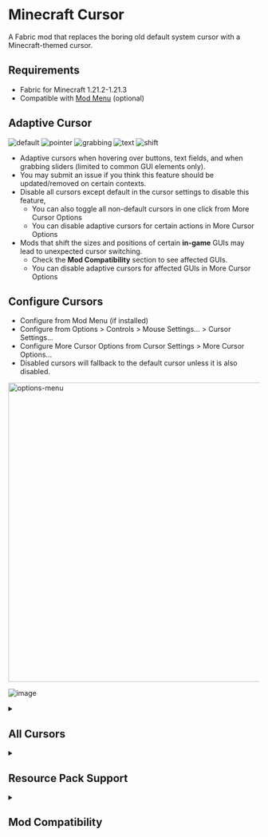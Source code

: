 # Minecraft Cursor

A Fabric mod that replaces the boring old default system cursor with a Minecraft-themed cursor.

## Requirements
- Fabric for Minecraft 1.21.2-1.21.3
- Compatible with [Mod Menu](https://modrinth.com/mod/modmenu) (optional)

## Adaptive Cursor
![default](https://github.com/user-attachments/assets/6c632b54-e284-47a0-8634-f4ba1ef03f29)
![pointer](https://github.com/user-attachments/assets/83a41d81-5a0b-4399-8d70-61ca421117c0)
![grabbing](https://github.com/user-attachments/assets/bdcd6392-a8bb-40af-b2fa-10a465363545)
![text](https://github.com/user-attachments/assets/049fc447-6f3f-4c7a-a0a2-b87d0348c593)
![shift](https://github.com/user-attachments/assets/27f97a5c-be91-45c9-ad5d-91a5e162fb50)

- Adaptive cursors when hovering over buttons, text fields, and when grabbing sliders (limited to common GUI elements only).
- You may submit an issue if you think this feature should be updated/removed on certain contexts.
- Disable all cursors except default in the cursor settings to disable this feature,
  - You can also toggle all non-default cursors in one click from More Cursor Options
  - You can disable adaptive cursors for certain actions in More Cursor Options
- Mods that shift the sizes and positions of certain **in-game** GUIs may lead to unexpected cursor switching.
  - Check the **Mod Compatibility** section to see affected GUIs.
  - You can disable adaptive cursors for affected GUIs in More Cursor Options

## Configure Cursors
- Configure from Mod Menu (if installed)
- Configure from Options > Controls > Mouse Settings... > Cursor Settings...
- Configure More Cursor Options from Cursor Settings > More Cursor Options...
- Disabled cursors will fallback to the default cursor unless it is also disabled.

<img alt="options-menu" src="https://github.com/user-attachments/assets/6f8ca20a-5950-4d7d-ae0f-9a27996190a6" style="width:600px;"/>  

![image](https://github.com/user-attachments/assets/74d6e272-78ce-4735-8813-ac50a91f3485)

<details>
<summary><h2>All Cursors</h2></summary>
  <table>
    <thead>
      <tr>
        <th>Cursor Name</th>
        <th>Key</th>
        <th>Image</th>
        <th>When it is used</th>
      </tr>
    </thead>
    <tbody>
      <tr>
        <td>Default</td>
        <td><code>default</code></td>
        <td><img src="https://github.com/user-attachments/assets/6c632b54-e284-47a0-8634-f4ba1ef03f29" width="32" alt="default"/></td>
        <td>
          <ul>
            <li>The default cursor.</li>
            <li>If another cursor is disabled.</li>
          </ul>
        </td>
      </tr>
      <tr>
        <td>Pointer</td>
        <td><code>pointer</code></td>
        <td><img src="https://github.com/user-attachments/assets/83a41d81-5a0b-4399-8d70-61ca421117c0" width="32" alt="pointer" /></td>
        <td>
          <span>Hovered over:</span>
          <ul>
            <li>Discoverable <code>PressableWidget</code> elements.</li>
            <li>Inventory slots with item/s.</li>
            <li>Creative inventory tabs.</li>
            <li>Recipe book tabs and recipes.</li>
            <li>Available enchantments in the enchanting table.</li>
            <li>Available stonecutter recipes.</li>
            <li>Available loom patterns.</li>
            <li>Crafter slots.</li>
          </ul>
        </td>
      </tr>
      <tr>
        <td>Text</td>
        <td><code>text</code></td>
        <td><img src="https://github.com/user-attachments/assets/049fc447-6f3f-4c7a-a0a2-b87d0348c593" width="32" alt="text"/></td>
        <td>
          <ul>
            <li>Hovered over discoverable <code>TextFieldWidget</code> elements.</li>
            <li>Hovered inside Book and Quill book.</li>
          </ul>
        </td>
      </tr>
      <tr>
        <td>Grabbing</td>
        <td><code>grabbing</code></td>
        <td><img src="https://github.com/user-attachments/assets/bdcd6392-a8bb-40af-b2fa-10a465363545" width="32" alt="grabbing"/></td>
        <td>
          <ul>
            <li>Grabbing items.</li>
            <li>Dragging the slider in discoverable <code>SliderWidget</code> elements.</li>
          </ul>
        </td>
      </tr>
      <tr>
        <td>Shift</td>
        <td><code>shift</code></td>
        <td><img src="https://github.com/user-attachments/assets/27f97a5c-be91-45c9-ad5d-91a5e162fb50" width="32" alt="shift"/></td>
        <td>
          <span>Shift is pressed and mouse is hovered over:</span>
          <ul>
            <li>Inventory slots with item/s.</li>
            <li>Creative inventory destroy item slot.</li>
            <li>Recipe book recipes.</li>
            <li>Villager trade offers.</li>
          </ul>
        </td>
      </tr>
    </tbody>
  </table>
</details>

<details>
  <summary><h2>Resource Pack Support</h2></summary>
  <h3>Image Format</h3>
  <ul>
    <li>32x32 pixels</li>
    <li>png format</li>
  </ul>

  <h3>File Structure</h3>
  <pre><code>└── minecraft-cursor/
    ├── atlases/
    │   └── cursors.json
    └── textures/
        └── cursors/
            ├── default.png
            ├── grabbing.png
            ├── pointer.png
            ├── shift.png
            └── text.png</code></pre>

  <h3>Custom Configuration</h3>
  <ul>
    <li>Define a custom configuration for your resource pack in <code>atlases/cursors.json</code>.</li>
    <li>Can be overridden by users through the Cursor Settings menu.</li>
    <li>The user's config will reset to the provided config when changing resource packs.</li>
  </ul>

  <p><strong>Example</strong> <code>cursors.json</code>:</p>
  <pre><code>{
  "settings": {
    "default": {
      "xhot": 7,
      "yhot": 3,
      "scale": 0.8
    },
    "pointer": {
      "xhot": 7,
      "yhot": 3,
      "scale": 0.8
    },
    "text": {
      "xhot": 12,
      "yhot": 15,
      "scale": 0.8
    },
    "grabbing": {
      "enabled": false 
    },
    "shift": {
      "xhot": 11,
      "yhot": 3
    }
  }
}</code></pre>

  <p><strong>All Settings:</strong></p>
  <ul>
    <li><code>enabled</code>: <code>true</code>/<code>false</code></li>
    <li><code>scale</code>: <code>0.50</code> - <code>3.00</code> (incrementing in 0.05)</li>
    <li><code>xhot</code>: <code>0</code> - <code>31</code></li>
    <li><code>yhot</code>: <code>0</code> - <code>31</code></li>
  </ul>
</details>

<details>
<summary><h2>Mod Compatibility</h2></summary>
  <h4>
    Widgets are automatically registered by this mod with the following conditions:&nbsp;
  </h4>
  <ul>
    <li>Pointer elements must be an instance of <code>PressableWidget</code>
        or <code>SliderWidget</code>
    </li>
      <ul>
        <li>
          <code>ClickableWidget</code> is not registered as they are not always a button. For example: <code>ScrollableWidget</code> is a subclass of <code>ClickableWidget</code>
        </li>
      </ul>
    <li>Text elements must be an instance of <code>TextFieldWidget</code></li>
    <li>They must be a child of <code>ParentElement</code> (e.g. <code>Screen</code>), 
      accessible through <code>children()</code> method
    </li>
    <li>Container elements must be an instance of <code>ParentElement</code>
      and nested containers must be an instance and child of <code>ParentElement</code>
    </li>
   </ul>
   <h4>GUI "elements" that may be affected from shifting their positions and sizes:</h4>
   <ul>
     <li><code>CreativeInventoryScreen</code> tabs</li>
     <li><code>EnchantmentScreen</code> choices</li>
     <li><code>StonecutterScreen</code> recipes</li>
     <li><code>BookEditScreen</code> book</li>
     <li><code>LoomScreen</code> patterns</li>
     <li><code>AdvancementsScreen</code> tabs</li>
     <li><code>WorldListWidget</code> world icon play button</li>
     <li><code>MultiplayerServerListWidget</code> server icon play button</li>
   </ul>
</details>
